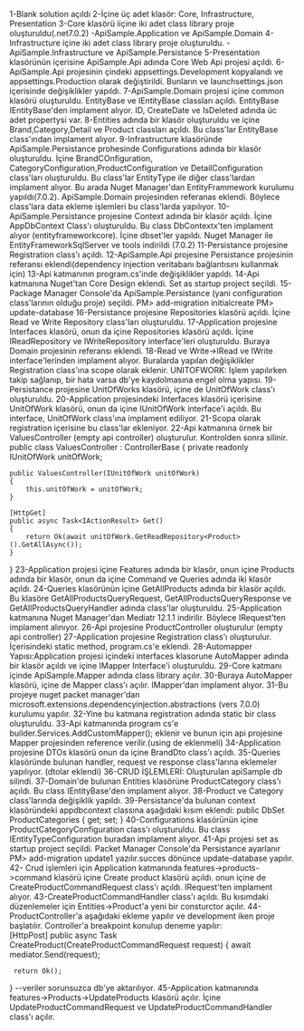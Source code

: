 1-Blank solution açıldı
2-İçine üç adet klasör: Core, Infrastructure, Presentation
3-Core klasörü iiçine iki adet class library proje oluşturuldu(.net7.0.2) -ApiSample.Application ve ApiSample.Domain
4-Infrastructure içine iki adet class library proje oluşturuldu. -ApiSample.Infrastructure ve ApiSample.Persistance
5-Presentation klasörünün içerisine ApiSample.Api adında Core Web Api projesi açıldı.
6-ApiSample.Api projesinin çindeki appsettings.Development kopyalandı ve appsettings.Production olarak değiştirildi. Bunların ve launchsettings.json içerisinde değişiklikler yapıldı.
7-ApiSample.Domain projesi içine common klasörü oluşturuldu. EntityBase ve IEntityBase classları açıldı. EntityBase IEntityBase'den implament alıyor. ID, CreateDate ve IsDeleted adında üc adet propertysi var.
8-Entities adında bir klasör oluşturuldu ve içine Brand,Category,Detail ve Product classları açıldı. Bu class'lar EntityBase class'ından implament alıyor.
9-Infrastructure klasöründe ApiSample.Persistance prohesinde Configurations adında bir klasör oluşturuldu. İçine BrandCOnfiguration, CategoryConfiguration,ProductConfiguration ve DetailConfiguration class'ları oluşturuldu. Bu class'lar EntityType ile diğer class'lardan implament alıyor. Bu arada Nuget Manager'dan EntityFrammework kurulumu yapıldı(7.0.2). ApiSample.Domain projesinden referanas eklendi. Böylece class'lara data ekleme işlemleri bu class'larda yapılıyor.
10-ApiSample.Persistance projesine Context adında bir klasör açıldı. İçine AppDbContext Class'ı oluşturuldu. Bu class DbContextx'ten implament alıyor (entityframeworkcore). İçine dbset'ler yapıldı. Nuget Manager ile EntityFrameworkSqlServer ve tools indirildi (7.0.2)
11-Persistance projesine Registration class'ı açıldı.
12-ApiSample.Api projesine Persistance projesinin referansı eklendi(dependency injection veritabanı bağlantısını kullanmak için)
13-Api katmanının program.cs'inde değişiklikler yapıldı.
14-Api katmanına Nuget'tan Core Design eklendi. Set as startup project seçildi.
15-Package Manager Console'da ApiSample.Persistance (yani configuration class'larının olduğu proje) seçildi.
   PM> add-migration initialcreate
   PM> update-database
16-Persistance projesine Repositories klasörü açıldı. İçine Read ve Write Repository class'ları oluşturuldu.
17-Application projesine Interfaces klasörü, onun da içine Repositories klasörü açıldı. İçine IReadRepository ve IWriteRepository interface'leri oluşturuldu. Buraya Domain projesinin referansı eklendi.
18-Read ve Write->IRead ve IWrite interface'lerinden implament alıyor. Buralarda yapılan değişiklikler Registration class'ına scope olarak eklenir.
UNITOFWORK: İşlem yapılırken takip sağlanıp, bir hata varsa db'ye kaydolmasına engel olma yapısı.
19-Persistance projesine UnitOfWorks klasörü, içine de UnitOfWork class'ı oluşturuldu.
20-Application projesindeki Interfaces klasörü içerisine UnitOfWork klasörü, onun da içine IUnitOfWork interface'i açıldı. Bu interface, UnitOfWork class'ına implament ediliyor.
21-Scopa olarak registration içerisine bu class'lar ekleniyor.
22-Api katmanına örnek bir ValuesController (empty api controller) oluşturulur. Kontrolden sonra silinir.
public class ValuesController : ControllerBase
{
    private readonly IUnitOfWork unitOfWork;

    public ValuesController(IUnitOfWork unitOfWork)
    {
        this.unitOfWork = unitOfWork;
    }

    [HttpGet]
    public async Task<IActionResult> Get()
    {
        return Ok(await unitOfWork.GetReadRepository<Product>().GetAllAsync());
    }
}
23-Application projesi içine Features adında bir klasör, onun içine Products adında bir klasör, onun da içine Command ve Queries adında iki klasör açıldı.
24-Queries klasörünün içine GetAllProducts adında bir klasör açıldı. Bu klasöre GetAllProductsQueryRequest, GetAllProductsQueryResponse ve GetAllProductsQueryHandler adında class'lar oluşturuldu.
25-Application katmanına Nuget Manager'dan Mediatr 12.1.1 indirilir. Böylece IRequest'ten implament alınıyor.
26-Api projesine ProductController oluşturulur (empty api controller)
27-Application projesine Registration class'ı oluşturulur. İçerisindeki static method, program.cs'e eklendi.
28-Automapper Yapısı:Application projesi içindeki interfaces klasorune AutoMapper adında bir klasör açıldı ve içine IMapper Interface'i oluşturuldu.
29-Core katmanı içinde ApiSample.Mapper adında class library açılır.
30-Buraya AutoMapper klasörü, içine de Mapper class'ı açılır. IMapper'dan implament alıyor.
31-Bu projeye nuget packet manager'dan microsoft.extensions.dependencyinjection.abstractions (vers 7.0.0) kurulumu yapılır.
32-Yine bu katmana registration adında static bir class oluşturuldu.
33-Api katmanında program cs'e builder.Services.AddCustomMapper(); eklenir ve bunun için api projesine Mapper projesinden reference verilir.(using de eklenmeli)
34-Application projesine DTOs klasörü onun da içine BrandDto class'ı açıldı.
35-Queries klasöründe bulunan handler, request ve response class'larına eklemeler yapılıyor. (dtolar eklendi)
36-CRUD İŞLEMLERİ: Oluşturulan apiSample db silindi. 
37-Domain'de bulunan Entities klasörüne ProductCategory class'ı açıldı. Bu class IEntityBase'den implament alıyor.
38-Product ve Category class'larında değişiklik yapıldı.
39-Persistance'da bulunan context klasöründeki appdbcontext classına aşağıdaki kısım eklendi:
public DbSet<ProductCategory> ProductCategories { get; set; }
40-Configurations klasörünün içine ProductCategoryConfiguration class'ı oluşturuldu. Bu class IEntityTypeConfiguration<ProductCategory> buradan implament alıyor.
41-Api projesi set as startup project seçildi. Packet Manager Console'da Persistance ayarlanır PM> add-migration update1 yazılır.succes dönünce update-database yapılır.
42- Crud işlemleri için Application katmanında features->products->command klasörü içine Create product klasörü açıldı. onun içine de CreateProductCommandRequest class'ı açıldı. IRequest'ten implament alıyor.
43-CreateProductCommandHandler class'ı açıldı. Bu kısımdaki düzenlemeler için Entities->Product'a yeni bir consturctor açılır.
44-ProductController'a aşağıdaki ekleme yapılır ve development iken proje başlatılır. Controller'a breakpoint konulup deneme yapılır:  
[HttpPost]
 public async Task<IActionResult> CreateProduct(CreateProductCommandRequest request)
 {
     await mediator.Send(request);

     return Ok();
 }
 --veriler sorunsuzca db'ye aktarılıyor.
 45-Application katmanında features->Products->UpdateProducts klasörü açılır. İçine UpdateProductCommandRequest ve UpdateProductCommandHandler class'ı açılır.
